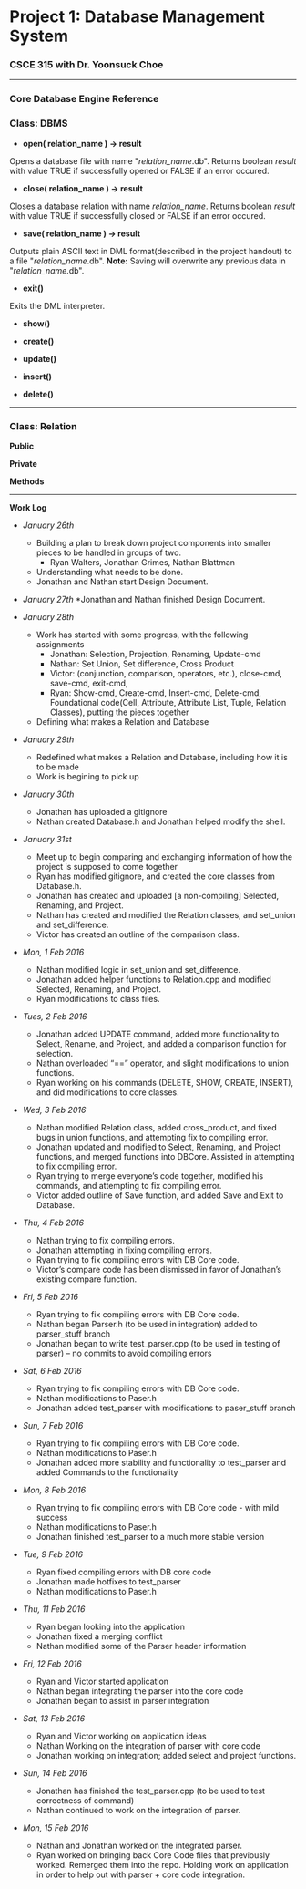 # Project 1: Database Management System
### CSCE 315 with Dr. Yoonsuck Choe

***

### Core Database Engine Reference

### Class: DBMS

* **open( relation_name ) -> result**

Opens a database file with name "_relation_name_.db". Returns boolean _result_ with value TRUE if successfully opened or FALSE if an error occured.

* **close( relation_name ) -> result**

Closes a database relation with name _relation_name_. Returns boolean _result_ with value TRUE if successfully closed or FALSE if an error occured.

* **save( relation_name ) -> result**

Outputs plain ASCII text in DML format(described in the project handout) to a file "_relation_name_.db". **Note:** Saving will overwrite any previous data in "_relation_name_.db".

* **exit()**

Exits the DML interpreter.

* **show()**

* **create()**

* **update()**

* **insert()**

* **delete()**

***

### Class: Relation

**Public**

**Private**

**Methods**

***

**Work Log**

* *January 26th*
  * Building a plan to break down project components into smaller pieces to be handled in groups of two.
    * Ryan Walters, Jonathan Grimes, Nathan Blattman
   * Understanding what needs to be done.
   * Jonathan and Nathan start Design Document.

* *January 27th*
   *Jonathan and Nathan finished Design Document.

* *January 28th*
   * Work has started with some progress, with the following assignments
     * Jonathan: Selection, Projection, Renaming, Update-cmd
     * Nathan: Set Union, Set difference, Cross Product
     * Victor: (conjunction, comparison, operators, etc.), close-cmd, save-cmd, exit-cmd, 
     * Ryan: Show-cmd, Create-cmd, Insert-cmd, Delete-cmd, Foundational code(Cell, Attribute, Attribute List, Tuple, Relation Classes), putting the pieces together
   * Defining what makes a Relation and Database

* *January 29th*
   * Redefined what makes a Relation and Database, including how it is to be made
   * Work is begining to pick up

* *January 30th*
   * Jonathan has uploaded a gitignore
   * Nathan created Database.h and Jonathan helped modify the shell.


* *January 31st*
   * Meet up to begin comparing and exchanging information of how the project is supposed to come together
   * Ryan has modified gitignore, and created the core classes from Database.h.
   * Jonathan has created and uploaded [a non-compiling] Selected, Renaming, and Project.
   * Nathan has created and modified the Relation classes, and set_union and set_difference.
   * Victor has created an outline of the comparison class.

* *Mon, 1 Feb 2016*
   * Nathan modified logic in set_union and set_difference.
   * Jonathan added helper functions to Relation.cpp and modified Selected, Renaming, and Project.
   * Ryan modifications to class files.

* *Tues, 2 Feb 2016*
   * Jonathan added UPDATE command, added more functionality to Select, Rename, and Project, and added a comparison function for selection.
   * Nathan overloaded “==” operator, and slight modifications to union functions.
   * Ryan working on his commands (DELETE, SHOW, CREATE, INSERT), and did modifications to core classes. 

* *Wed, 3 Feb 2016*
   * Nathan modified Relation class, added cross_product, and fixed bugs in union functions, and attempting fix to compiling error.
   * Jonathan updated and modified to Select, Renaming, and Project functions, and merged functions into DBCore. Assisted in attempting to fix compiling error.
   * Ryan trying to merge everyone’s code together, modified his commands, and attempting to fix compiling error.
   * Victor added outline of Save function, and added Save and Exit to Database.

* *Thu, 4 Feb 2016*
   * Nathan trying to fix compiling errors.
   * Jonathan attempting in fixing compiling errors.
   * Ryan trying to fix compiling errors with DB Core code.
   * Victor’s compare code has been dismissed in favor of Jonathan’s existing compare function.

* *Fri, 5 Feb 2016*
   * Ryan trying to fix compiling errors with DB Core code.
   * Nathan began Parser.h (to be used in integration) added to parser_stuff branch
   * Jonathan began to write test_parser.cpp (to be used in testing of parser) – no commits to avoid compiling errors

* *Sat, 6 Feb 2016*
   * Ryan trying to fix compiling errors with DB Core code.
   * Nathan modifications to Paser.h
   * Jonathan added test_parser with modifications to paser_stuff branch

* *Sun, 7 Feb 2016*
   * Ryan trying to fix compiling errors with DB Core code.
   * Nathan modifications to Paser.h
   * Jonathan added more stability and functionality to test_parser and added Commands to the functionality

* *Mon, 8 Feb 2016*
   * Ryan trying to fix compiling errors with DB Core code - with mild success
   * Nathan modifications to Paser.h
   * Jonathan finished test_parser to a much more stable version

* *Tue, 9 Feb 2016*
   * Ryan fixed compiling errors with DB core code
   * Jonathan made hotfixes to test_parser
   * Nathan modifications to Paser.h

* *Thu, 11 Feb 2016*
   * Ryan began looking into the application
   * Jonathan fixed a merging conflict
   * Nathan modified some of the Parser header information

* *Fri, 12 Feb 2016*
   * Ryan and Victor started application
   * Nathan began integrating the parser into the core code
   * Jonathan began to assist in parser integration

* *Sat, 13 Feb 2016*
   * Ryan and Victor working on application ideas
   * Nathan Working on the integration of parser with core code
   * Jonathan working on integration; added select and project functions.

* *Sun, 14 Feb 2016*
   * Jonathan has finished the test_parser.cpp (to be used to test correctness of command)
   * Nathan continued to work on the integration of parser.

* *Mon, 15 Feb 2016*
   * Nathan and Jonathan worked on the integrated parser.
   * Ryan worked on bringing back Core Code files that previously worked. Remerged them into the repo. Holding work on application in order to help out with parser + core code integration.
